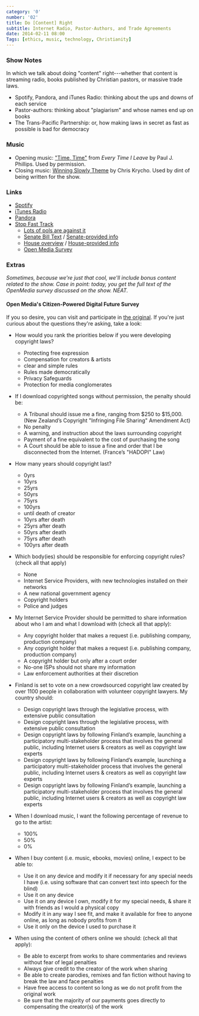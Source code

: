 ```yaml
---
category: '0'
number: '02'
title: Do [Content] Right
subtitle: Internet Radio, Pastor-Authors, and Trade Agreements
date: 2014-02-11 08:00
Tags: [ethics, music, technology, Christianity]
---
```


### Show Notes

In which we talk about doing "content" right---whether that content is streaming
radio, books published by Christian pastors, or massive trade laws.

  - Spotify, Pandora, and iTunes Radio: thinking about the ups and downs of each
    service
  - Pastor-authors: thinking about "plagiarism" and whose names end up on books
  - The Trans-Pacific Partnership: or, how making laws in secret as fast as
    possible is bad for democracy

### Music

  - Opening music: ["Time, Time"] from _Every Time I Leave_ by Paul J. Phillips.
    Used by permission.
  - Closing music: [Winning Slowly Theme] by Chris Krycho. Used by dint of being
    written for the show.

["Time, Time"]: //pauljphillips.bandcamp.com/track/time-time
[Winning Slowly Theme]: //soundcloud.com/chriskrycho/winning-slowly

### Links

  - [Spotify]
  - [iTunes Radio]
  - [Pandora]
  - [Stop Fast Track]
      - [Lots of pols are against it]
      - [Senate Bill Text] / [Senate-provided info]
      - [House overview] / [House-provided info]
      - [Open Media Survey][survey]

[Spotify]: //spotify.com
[iTunes Radio]: //www.apple.com/itunes/itunes-radio/
[Pandora]: //www.pandora.com
[Stop Fast Track]: //www.stopfasttrack.com/
[Lots of pols are against it]: //www.huffingtonpost.com/2014/01/14/harry-reid-fast-track_n_4598486.html
[Senate Bill Text]: //www.finance.senate.gov/imo/media/doc/TPA%20bill%20text.pdf
[Senate-provided info]: //www.finance.senate.gov/issue/?id=89321119-55D3-41A5-BA3C-498A0FF9D172
[House overview]://waysandmeans.house.gov/uploadedfiles/tpa_2_pager.pdf
[House-provided info]: //waysandmeans.house.gov/tpa/
[survey]: //openmedia.org/crowdsource?sid=257664

### Extras

<i class="editorial">Sometimes, because we're just that cool, we'll include
bonus content related to the show. Case in point: today, you get the full text
of the OpenMedia survey discussed on the show. NEAT.</i>

#### Open Media's Citizen-Powered Digital Future Survey

If you so desire, you can visit and participate in [the original][survey]. If
you're just curious about the questions they're asking, take a look:

  - How would you rank the priorities below if you were developing copyright
    laws?

      - Protecting free expression
      - Compensation for creators & artists
      - clear and simple rules
      - Rules made democratically
      - Privacy Safeguards
      - Protection for media conglomerates

  - If I download copyrighted songs without permission, the penalty should be:

      - A Tribunal should issue me a fine, ranging from $250 to $15,000. (New
        Zealand’s Copyright "Infringing File Sharing" Amendment Act)
      - No penalty
      - A warning, and instruction about the laws surrounding copyright
      - Payment of a fine equivalent to the cost of purchasing the song
      - A Court should be able to issue a fine and order that I be disconnected
        from the Internet. (France’s "HADOPI" Law)

  - How many years should copyright last?

      - 0yrs
      - 10yrs
      - 25yrs
      - 50yrs
      - 75yrs
      - 100yrs
      - until death of creator
      - 10yrs after death
      - 25yrs after death
      - 50yrs after death
      - 75yrs after death
      - 100yrs after death

  - Which body(ies) should be responsible for enforcing copyright rules? (check
    all that apply)

      - None
      - Internet Service Providers, with new technologies installed on their
        networks
      - A new national government agency
      - Copyright holders
      - Police and judges

  - My Internet Service Provider should be permitted to share information about
    who I am and what I download with (check all that apply):

      - Any copyright holder that makes a request (i.e. publishing company,
        production company)
      - Any copyright holder that makes a request (i.e. publishing company,
        production company)
      - A copyright holder but only after a court order
      - No-one ISPs should not share my information
      - Law enforcement authorities at their discretion

  - Finland is set to vote on a new crowdsourced copyright law created by over
    1100 people in collaboration with volunteer copyright lawyers. My country
    should:

      - Design copyright laws through the legislative process, with extensive
        public consultation
      - Design copyright laws through the legislative process, with extensive
        public consultation
      - Design copyright laws by following Finland’s example, launching a
        participatory multi-stakeholder process that involves the general
        public, including Internet users & creators as well as copyright law
        experts
      - Design copyright laws by following Finland’s example, launching a
        participatory multi-stakeholder process that involves the general
        public, including Internet users & creators as well as copyright law
        experts
      - Design copyright laws by following Finland’s example, launching a
        participatory multi-stakeholder process that involves the general
        public, including Internet users & creators as well as copyright law
        experts

  - When I download music, I want the following percentage of revenue to go to
    the artist:

      - 100%
      - 50%
      - 0%

  - When I buy content (i.e. music, ebooks, movies) online, I expect to be able
    to:

      - Use it on any device and modify it if necessary for any special needs I
        have (i.e. using software that can convert text into speech for the
        blind)
      - Use it on any device
      - Use it on any device I own, modify it for my special needs, & share it
        with friends as I would a physical copy
      - Modify it in any way I see fit, and make it available for free to anyone
        online, as long as nobody profits from it
      - Use it only on the device I used to purchase it

  - When using the content of others online we should: (check all that apply):

      - Be able to excerpt from works to share commentaries and reviews without
        fear of legal penalties
      - Always give credit to the creator of the work when sharing
      - Be able to create parodies, remixes and fan fiction without having to
        break the law and face penalties
      - Have free access to content so long as we do not profit from the
        original work
      - Be sure that the majority of our payments goes directly to compensating
        the creator(s) of the work
